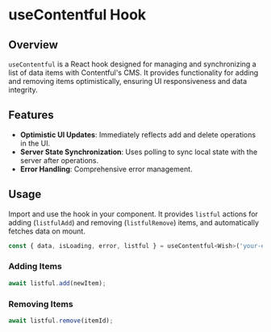 # useContentful Hook

## Overview
`useContentful` is a React hook designed for managing and synchronizing a list of data items with Contentful's CMS. It provides functionality for adding and removing items optimistically, ensuring UI responsiveness and data integrity.

## Features
- **Optimistic UI Updates**: Immediately reflects add and delete operations in the UI.
- **Server State Synchronization**: Uses polling to sync local state with the server after operations.
- **Error Handling**: Comprehensive error management.

## Usage
Import and use the hook in your component. It provides `listful` actions for adding (`listfulAdd`) and removing (`listfulRemove`) items, and automatically fetches data on mount.

```javascript
const { data, isLoading, error, listful } = useContentful<Wish>('your-endpoint');
```

### Adding Items
```javascript
await listful.add(newItem);
```

### Removing Items
```javascript
await listful.remove(itemId);
```
